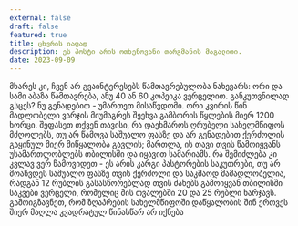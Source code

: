 ```yaml
---
external: false
draft: false
featured: true
title: ცხვრის იაფად
description: ეს პოსტი არის ოთხენოვანი თარგმანის მაგალითი.
date: 2023-09-09
---
```


მხარეს კი, ჩვენ არ გვაინტერესებს წამთავრებულობა ნახევარს: ორი და სამი აბაზა წამთავრება, ანუ 40 ან 60 კოპეიკა ვერცელით. განკუთვნილად გსცეს? ნუ გენადებით - უმართეთ მისაწვდომი. ორი კვირის წინ მადლობელი ვარჯის მიუმაგრეს შეეხვა გამბორის წყლების მიერ 1200 ხორცი. შეფასეთ თქვენ თავისი, რა დაეხმაროს ღრუბელი სახელმწიფოს მძღოლებს, თუ არ წამოვა საშუალო ფასზე და არ გენადებით ქერძოლის გაყინულ მიერ მიწყალობა გავლის; მართლა, ის თავი თვის წამოიყვანს უსამართლობლებს თბილისში და იყავით სამარიამს. რა შემიძლება კი კვლავ ვერ წამოვიდეთ - ეს არის კარგი პასტორების საკუთრები, თუ არ მოაწვდეს საშუალო ფასზე თვის ქერძოლი და საკმაოდ მამადლობელია, რადგან 12 რუბლის გასასწორებლად თვის ძახებს გამოიყვან თბილისში საკვები ვერცელი, რომელიც მის თვალებში 20 და 25 რუბლი ხარჯავს. გამოიგზავნეთ, რომ ზღაპრების სახელმწიფოში დაწყალობის შინ ერთვეს შიერ მაღლა კვადრატულ წინასწარ არ იქნება
